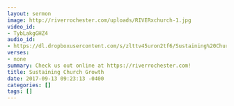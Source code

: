 ```yaml
---
layout: sermon
image: http://riverrochester.com/uploads/RIVERxchurch-1.jpg
video_id:
- TybLakgGHZ4
audio_id:
- https://dl.dropboxusercontent.com/s/zlttv45uron2tf6/Sustaining%20Church%20Growth.mp3?dl=0
verses:
- none
summary: Check us out online at https://riverrochester.com!
title: Sustaining Church Growth
date: 2017-09-13 09:23:13 -0400
categories: []
tags: []
---
```

